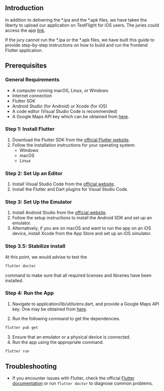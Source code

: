 ## Introduction
In addition to delivering the *.ipa and the *.apk files, we have taken the liberty to upload our application on TestFlight for iOS users. The juries could access the app [link](https://testflight.apple.com/join/us88QeCM).

If the jury cannot run the *.ipa or the *.apk files, we have built this guide to provide step-by-step instructions on how to build and run the frontend Flutter application. 

## Prerequisites

### General Requirements
- A computer running macOS, Linux, or Windows
- Internet connection
- Flutter SDK
- Android Studio (for Android) or Xcode (for iOS)
- A code editor (Visual Studio Code is recommended)
- A Google Maps API key which can be obtained from [here](https://developers.google.com/maps).

### Step 1: Install Flutter

1. Download the Flutter SDK from the [official Flutter website](https://flutter.dev/docs/get-started/install).
2. Follow the installation instructions for your operating system:
   - Windows
   - macOS
   - Linux

### Step 2: Set Up an Editor

1. Install Visual Studio Code from the [official website](https://code.visualstudio.com/).
2. Install the Flutter and Dart plugins for Visual Studio Code.

### Step 3: Set Up the Emulator

1. Install Android Studio from the [official website](https://developer.android.com/studio).
2. Follow the setup instructions to install the Android SDK and set up an emulator.
3. Alternatively, if you are on macOS and want to run the app on an iOS device, install Xcode from the App Store and set up an iOS simulator.

### Step 3.5: Stabilize install
At this point, we would advise to test the 
``` bash
flutter doctor
```
command to make sure that all required licenses and libraries have been installed.

### Step 4: Run the App
1. Navigate to application/lib/utils/env.dart, and provide a Google Maps API key. One may be obtained from [here](https://developers.google.com/maps).

2. Run the following command to get the dependencies.
``` bash
flutter pub get
```
3. Ensure that an emulator or a physical device is connected.
4. Run the app using the appropriate command.
``` bash
flutter run
```

## Troubleshooting
  - If you encounter issues with Flutter, check the official [Flutter documentation](https://flutter.dev/docs) or run `flutter doctor` to diagnose common problems.
